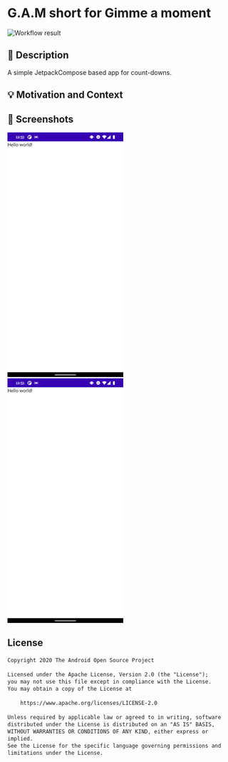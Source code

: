 # G.A.M short for Gimme a moment

<!--- Replace <OWNER> with your Github Username and <REPOSITORY> with the name of your repository. -->
<!--- You can find both of these in the url bar when you open your repository in github. -->
![Workflow result](https://github.com/<OWNER>/<REPOSITORY>/workflows/Check/badge.svg)


## :scroll: Description
<!--- Describe your app in one or two sentences -->
A simple JetpackCompose based app for count-downs.

## :bulb: Motivation and Context
<!--- Optionally point readers to interesting parts of your submission. -->
<!--- What are you especially proud of? -->


## :camera_flash: Screenshots
<!-- You can add more screenshots here if you like -->
<img src="/results/screenshot_1.png" width="260">&emsp;<img src="/results/screenshot_2.png" width="260">

## License
```
Copyright 2020 The Android Open Source Project

Licensed under the Apache License, Version 2.0 (the "License");
you may not use this file except in compliance with the License.
You may obtain a copy of the License at

    https://www.apache.org/licenses/LICENSE-2.0

Unless required by applicable law or agreed to in writing, software
distributed under the License is distributed on an "AS IS" BASIS,
WITHOUT WARRANTIES OR CONDITIONS OF ANY KIND, either express or implied.
See the License for the specific language governing permissions and
limitations under the License.
```